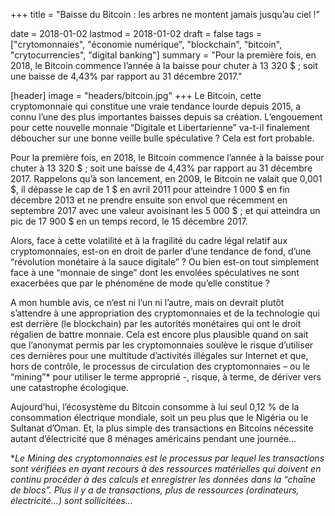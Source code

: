 +++
title = "Baisse du Bitcoin : les arbres ne montent jamais jusqu’au ciel !"

date = 2018-01-02
lastmod = 2018-01-02
draft = false
tags = ["crytomonnaies", "économie numérique", "blockchain", "bitcoin", "crytocurrencies", "digital banking"]
summary = "Pour la première fois, en 2018, le Bitcoin commence l’année à la baisse pour chuter à 13 320 $ ; soit une baisse de 4,43% par rapport au 31 décembre 2017."

[header]
image = "headers/bitcoin.jpg"
+++
Le Bitcoin, cette cryptomonnaie qui constitue une vraie tendance lourde depuis 2015, a connu l’une des plus importantes baisses depuis sa création. L’engouement pour cette nouvelle monnaie “Digitale et Libertarienne” va-t-il finalement déboucher sur une bonne veille bulle spéculative ? Cela est fort probable.

Pour la première fois, en 2018, le Bitcoin commence l’année à la baisse pour chuter à 13 320 $ ; soit une baisse de 4,43% par rapport au 31 décembre 2017. Rappelons qu’à son lancement, en 2009, le Bitcoin ne valait que 0,001 $, il dépasse le cap de 1 $ en avril 2011 pour atteindre 1 000 $ en fin décembre 2013 et ne prendre ensuite son envol que récemment en septembre 2017 avec une valeur avoisinant les 5 000 $ ; et qui atteindra un pic de 17 900 $ en un temps record, le 15 décembre 2017.

Alors, face à cette volatilité et à la fragilité du cadre légal relatif aux cryptomonnaies, est-on en droit de parler d’une tendance de fond, d’une “révolution monétaire à la sauce digitale” ? Ou bien est-on tout simplement face à une “monnaie de singe” dont les envolées spéculatives ne sont exacerbées que par le phénomène de mode qu’elle constitue ?

A mon humble avis, ce n’est ni l’un ni l’autre, mais on devrait plutôt s’attendre à une appropriation des cryptomonnaies et de la technologie qui est derrière (le blockchain) par les autorités monétaires qui ont le droit régalien de battre monnaie. Cela est encore plus plausible quand on sait que l’anonymat permis par les cryptomonnaies soulève le risque d’utiliser ces dernières pour une multitude d’activités illégales sur Internet et que, hors de contrôle, le processus de circulation des cryptomonnaies – ou le “mining”* pour utiliser le terme approprié -, risque, à terme, de dériver vers une catastrophe écologique.

Aujourd’hui, l’écosystème du Bitcoin consomme à lui seul 0,12 % de la consommation électrique mondiale, soit un peu plus que le Nigéria ou le Sultanat d’Oman. Et, la plus simple des transactions en Bitcoins nécessite autant d’électricité que 8 ménages américains pendant une journée…

**Le Mining des cryptomonnaies est le processus par lequel les transactions sont vérifiées en ayant recours à des ressources matérielles qui doivent en continu procéder à des calculs et enregistrer les données dans la “chaîne de blocs”. Plus il y a de transactions, plus de ressources (ordinateurs, électricité…) sont sollicitées…*
